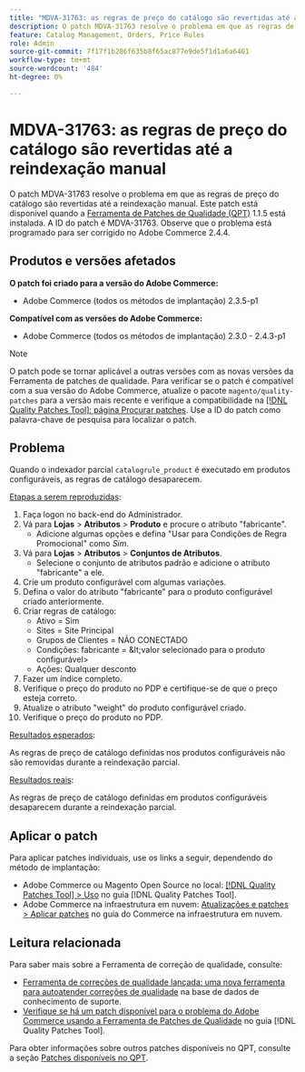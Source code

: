 ```yaml
---
title: "MDVA-31763: as regras de preço do catálogo são revertidas até a reindexação manual"
description: O patch MDVA-31763 resolve o problema em que as regras de preço do catálogo são revertidas até a reindexação manual. Este patch está disponível quando a [Ferramenta de correções de qualidade (QPT)](https://experienceleague.adobe.com/en/docs/commerce-knowledge-base/kb/announcements/commerce-announcements/magento-quality-patches-released-new-tool-to-self-serve-quality-patches) 1.1.5 está instalada. A ID do patch é MDVA-31763. Observe que o problema está programado para ser corrigido no Adobe Commerce 2.4.4.
feature: Catalog Management, Orders, Price Rules
role: Admin
source-git-commit: 7f17f1b286f635b8f65ac877e9de5f1d1a6a6461
workflow-type: tm+mt
source-wordcount: '484'
ht-degree: 0%

---
```


# MDVA-31763: as regras de preço do catálogo são revertidas até a reindexação manual

O patch MDVA-31763 resolve o problema em que as regras de preço do catálogo são revertidas até a reindexação manual. Este patch está disponível quando a [Ferramenta de Patches de Qualidade (QPT)](https://experienceleague.adobe.com/en/docs/commerce-knowledge-base/kb/announcements/commerce-announcements/magento-quality-patches-released-new-tool-to-self-serve-quality-patches) 1.1.5 está instalada. A ID do patch é MDVA-31763. Observe que o problema está programado para ser corrigido no Adobe Commerce 2.4.4.

## Produtos e versões afetados

**O patch foi criado para a versão do Adobe Commerce:**

* Adobe Commerce (todos os métodos de implantação) 2.3.5-p1

**Compatível com as versões do Adobe Commerce:**

* Adobe Commerce (todos os métodos de implantação) 2.3.0 - 2.4.3-p1

>[!NOTE]
>
>O patch pode se tornar aplicável a outras versões com as novas versões da Ferramenta de patches de qualidade. Para verificar se o patch é compatível com a sua versão do Adobe Commerce, atualize o pacote `magento/quality-patches` para a versão mais recente e verifique a compatibilidade na [[!DNL Quality Patches Tool]: página Procurar patches](https://experienceleague.adobe.com/en/docs/commerce-knowledge-base/kb/announcements/commerce-announcements/magento-quality-patches-released-new-tool-to-self-serve-quality-patches). Use a ID do patch como palavra-chave de pesquisa para localizar o patch.

## Problema

Quando o indexador parcial `catalogrule_product` é executado em produtos configuráveis, as regras de catálogo desaparecem.

<u>Etapas a serem reproduzidas</u>:

1. Faça logon no back-end do Administrador.
1. Vá para **Lojas** > **Atributos** > **Produto** e procure o atributo &quot;fabricante&quot;.
   * Adicione algumas opções e defina &quot;Usar para Condições de Regra Promocional&quot; como *Sim*.
1. Vá para **Lojas** > **Atributos** > **Conjuntos de Atributos**.
   * Selecione o conjunto de atributos padrão e adicione o atributo &quot;fabricante&quot; a ele.
1. Crie um produto configurável com algumas variações.
1. Defina o valor do atributo &quot;fabricante&quot; para o produto configurável criado anteriormente.
1. Criar regras de catálogo:
   * Ativo = Sim
   * Sites = Site Principal
   * Grupos de Clientes = NÃO CONECTADO
   * Condições: fabricante = \&lt;valor selecionado para o produto configurável>
   * Ações: Qualquer desconto
1. Fazer um índice completo.
1. Verifique o preço do produto no PDP e certifique-se de que o preço esteja correto.
1. Atualize o atributo &quot;weight&quot; do produto configurável criado.
1. Verifique o preço do produto no PDP.

<u>Resultados esperados</u>:

As regras de preço de catálogo definidas nos produtos configuráveis não são removidas durante a reindexação parcial.

<u>Resultados reais</u>:

As regras de preço de catálogo definidas em produtos configuráveis desaparecem durante a reindexação parcial.

## Aplicar o patch

Para aplicar patches individuais, use os links a seguir, dependendo do método de implantação:

* Adobe Commerce ou Magento Open Source no local: [[!DNL Quality Patches Tool] > Uso](/help/tools/quality-patches-tool/usage.md) no guia [!DNL Quality Patches Tool].
* Adobe Commerce na infraestrutura em nuvem: [Atualizações e patches > Aplicar patches](https://experienceleague.adobe.com/docs/commerce-cloud-service/user-guide/develop/upgrade/apply-patches.html) no guia do Commerce na infraestrutura em nuvem.

## Leitura relacionada

Para saber mais sobre a Ferramenta de correção de qualidade, consulte:

* [Ferramenta de correções de qualidade lançada: uma nova ferramenta para autoatender correções de qualidade](https://experienceleague.adobe.com/en/docs/commerce-knowledge-base/kb/announcements/commerce-announcements/magento-quality-patches-released-new-tool-to-self-serve-quality-patches) na base de dados de conhecimento de suporte.
* [Verifique se há um patch disponível para o problema do Adobe Commerce usando a Ferramenta de Patches de Qualidade](/help/tools/quality-patches-tool/patches-available-in-qpt/check-patch-for-magento-issue-with-magento-quality-patches.md) no guia [!DNL Quality Patches Tool].

Para obter informações sobre outros patches disponíveis no QPT, consulte a seção [Patches disponíveis no QPT](https://support.magento.com/hc/en-us/sections/360010506631-Patches-available-in-MQP-tool-).
